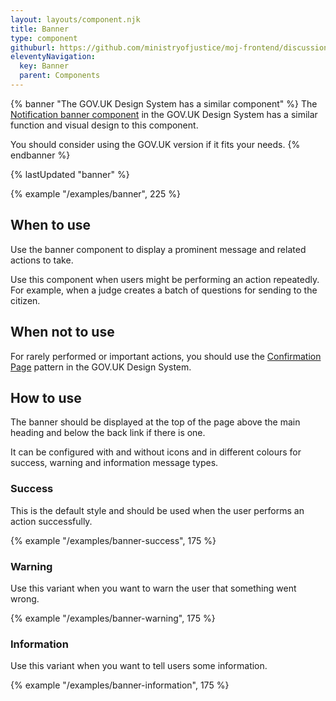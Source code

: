 ```yaml
---
layout: layouts/component.njk
title: Banner
type: component
githuburl: https://github.com/ministryofjustice/moj-frontend/discussions/835
eleventyNavigation:
  key: Banner
  parent: Components
---
```


{% banner "The GOV.UK Design System has a similar component" %}
The [Notification banner component](https://design-system.service.gov.uk/components/notification-banner/) in the GOV.UK Design System has a similar function and visual design to this component.

You should consider using the GOV.UK version if it fits your needs.
{% endbanner %}

{% lastUpdated "banner" %}

{% example "/examples/banner", 225 %}

## When to use

Use the banner component to display a prominent message and related actions to take.

Use this component when users might be performing an action repeatedly. For example, when a judge creates a batch of questions for sending to the citizen.

## When not to use

For rarely performed or important actions, you should use the [Confirmation Page](https://design-system.service.gov.uk/patterns/confirmation-pages/) pattern in the GOV.UK Design System.

## How to use

The banner should be displayed at the top of the page above the main heading and below the back link if there is one.

It can be configured with and without icons and in different colours for success, warning and information message types.

### Success

This is the default style and should be used when the user performs an action successfully.

{% example "/examples/banner-success", 175 %}

### Warning

Use this variant when you want to warn the user that something went wrong.

{% example "/examples/banner-warning", 175 %}

### Information

Use this variant when you want to tell users some information.

{% example "/examples/banner-information", 175 %}
